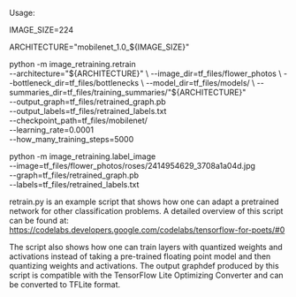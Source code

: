 Usage:

IMAGE_SIZE=224

ARCHITECTURE="mobilenet_1.0_${IMAGE_SIZE}"

python -m image_retraining.retrain \
  --architecture="${ARCHITECTURE}" \
  --image_dir=tf_files/flower_photos \
  --bottleneck_dir=tf_files/bottlenecks \
  --model_dir=tf_files/models/ \
  --summaries_dir=tf_files/training_summaries/"${ARCHITECTURE}" \
  --output_graph=tf_files/retrained_graph.pb \
  --output_labels=tf_files/retrained_labels.txt \
  --checkpoint_path=tf_files/mobilenet/ \
  --learning_rate=0.0001 \
  --how_many_training_steps=5000

python -m image_retraining.label_image \
    --image=tf_files/flower_photos/roses/2414954629_3708a1a04d.jpg \
    --graph=tf_files/retrained_graph.pb  \
    --labels=tf_files/retrained_labels.txt



retrain.py is an example script that shows how one can adapt a pretrained
network for other classification problems. A detailed overview of this script
can be found at:
https://codelabs.developers.google.com/codelabs/tensorflow-for-poets/#0

The script also shows how one can train layers
with quantized weights and activations instead of taking a pre-trained floating
point model and then quantizing weights and activations.
The output graphdef produced by this script is compatible with the TensorFlow
Lite Optimizing Converter and can be converted to TFLite format.


